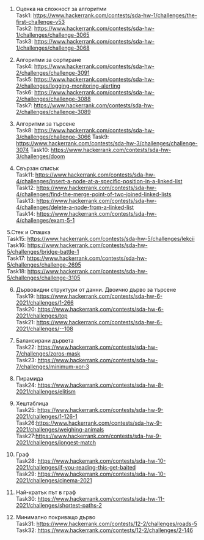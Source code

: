 1. Оценка на сложност за алгоритми   
Task1: https://www.hackerrank.com/contests/sda-hw-1/challenges/the-first-challenge-v53   
Task2: https://www.hackerrank.com/contests/sda-hw-1/challenges/challenge-3065   
Task3: https://www.hackerrank.com/contests/sda-hw-1/challenges/challenge-3068

2. Алгоритми за сортиране   
Task4: https://www.hackerrank.com/contests/sda-hw-2/challenges/challenge-3091   
Task5: https://www.hackerrank.com/contests/sda-hw-2/challenges/logging-monitoring-alerting   
Task6: https://www.hackerrank.com/contests/sda-hw-2/challenges/challenge-3088   
Task7: https://www.hackerrank.com/contests/sda-hw-2/challenges/challenge-3089

3. Алгоритми за търсене    
Task8: https://www.hackerrank.com/contests/sda-hw-3/challenges/challenge-3066
Task9: https://www.hackerrank.com/contests/sda-hw-3/challenges/challenge-3074
Task10: https://www.hackerrank.com/contests/sda-hw-3/challenges/doom

4. Свързан списък    
Task11: https://www.hackerrank.com/contests/sda-hw-4/challenges/insert-a-node-at-a-specific-position-in-a-linked-list   
Task12: https://www.hackerrank.com/contests/sda-hw-4/challenges/find-the-merge-point-of-two-joined-linked-lists   
Task13: https://www.hackerrank.com/contests/sda-hw-4/challenges/delete-a-node-from-a-linked-list   
Task14: https://www.hackerrank.com/contests/sda-hw-4/challenges/exam-5-1

5.Стек и Опашка    
Task15: https://www.hackerrank.com/contests/sda-hw-5/challenges/lekcii   
Task16: https://www.hackerrank.com/contests/sda-hw-5/challenges/bridge-battle-1   
Task17: https://www.hackerrank.com/contests/sda-hw-5/challenges/challenge-2695   
Task18: https://www.hackerrank.com/contests/sda-hw-5/challenges/challenge-3105

6. Дървовидни структури от данни. Двоично дърво за търсене   
Task19: https://www.hackerrank.com/contests/sda-hw-6-2021/challenges/1-266   
Task20: https://www.hackerrank.com/contests/sda-hw-6-2021/challenges/top   
Task21: https://www.hackerrank.com/contests/sda-hw-6-2021/challenges/--108

7. Балансирани дървета    
Task22: https://www.hackerrank.com/contests/sda-hw-7/challenges/zoros-mask   
Task23: https://www.hackerrank.com/contests/sda-hw-7/challenges/minimum-xor-3

8. Пирамида    
Task24: https://www.hackerrank.com/contests/sda-hw-8-2021/challenges/elitism

9. Хештаблица    
Task25: https://www.hackerrank.com/contests/sda-hw-9-2021/challenges/1-126-1   
Task26:https://www.hackerrank.com/contests/sda-hw-9-2021/challenges/weighing-animals    
Task27:https://www.hackerrank.com/contests/sda-hw-9-2021/challenges/longest-match

10. Граф   
Task28: https://www.hackerrank.com/contests/sda-hw-10-2021/challenges/if-you-reading-this-get-baited    
Task29: https://www.hackerrank.com/contests/sda-hw-10-2021/challenges/cinema-2021

11. Най-кратък път в граф   
Task30: https://www.hackerrank.com/contests/sda-hw-11-2021/challenges/shortest-paths-2

12. Минимално покриващо дърво    
Task31: https://www.hackerrank.com/contests/12-2/challenges/roads-5   
Task32: https://www.hackerrank.com/contests/12-2/challenges/2-146
